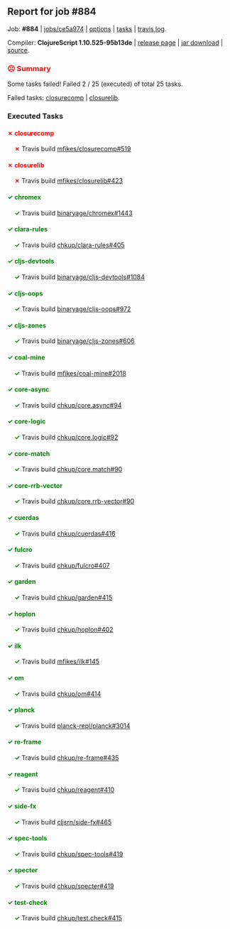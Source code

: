 ## Report for job #884

Job: **#884** | [jobs/ce5a974](https://github.com/cljs-oss/canary/commit/ce5a974cfb7f179cdbf3cdd06d0644a4cb106b46) | [options](options.edn) | [tasks](tasks.edn) | [travis log](https://travis-ci.org/cljs-oss/canary/builds/522923351).

Compiler: **ClojureScript 1.10.525-95b13de** | [release page](https://github.com/cljs-oss/canary/releases/tag/r1.10.525-95b13de) | [jar download](https://github.com/cljs-oss/canary/releases/download/r1.10.525-95b13de/clojurescript-1.10.525-95b13de.jar) | [source](https://github.com/clojure/clojurescript/commit/95b13de8300123c3c984b80410475d5acd92af6f).

### <b style='color:red'>☹ Summary</b>

Some tasks failed! Failed 2 / 25 (executed) of total 25 tasks.

Failed tasks: [closurecomp](#-closurecomp) | [closurelib](#-closurelib).

### Executed Tasks

#### <b style='color:red'>&#x2717; closurecomp</b>
&nbsp;&nbsp;&nbsp;&nbsp;<b style='color:red'>&#x2717;</b> Travis build [mfikes/closurecomp#519](https://travis-ci.org/mfikes/closurecomp/builds/522924180)<br>

#### <b style='color:red'>&#x2717; closurelib</b>
&nbsp;&nbsp;&nbsp;&nbsp;<b style='color:red'>&#x2717;</b> Travis build [mfikes/closurelib#423](https://travis-ci.org/mfikes/closurelib/builds/522924184)<br>

#### <b style='color:green'>&#x2713; chromex</b>
&nbsp;&nbsp;&nbsp;&nbsp;<b style='color:green'>&#x2713;</b> Travis build [binaryage/chromex#1443](https://travis-ci.org/binaryage/chromex/builds/522924161)<br>

#### <b style='color:green'>&#x2713; clara-rules</b>
&nbsp;&nbsp;&nbsp;&nbsp;<b style='color:green'>&#x2713;</b> Travis build [chkup/clara-rules#405](https://travis-ci.org/chkup/clara-rules/builds/522924168)<br>

#### <b style='color:green'>&#x2713; cljs-devtools</b>
&nbsp;&nbsp;&nbsp;&nbsp;<b style='color:green'>&#x2713;</b> Travis build [binaryage/cljs-devtools#1084](https://travis-ci.org/binaryage/cljs-devtools/builds/522924170)<br>

#### <b style='color:green'>&#x2713; cljs-oops</b>
&nbsp;&nbsp;&nbsp;&nbsp;<b style='color:green'>&#x2713;</b> Travis build [binaryage/cljs-oops#972](https://travis-ci.org/binaryage/cljs-oops/builds/522924172)<br>

#### <b style='color:green'>&#x2713; cljs-zones</b>
&nbsp;&nbsp;&nbsp;&nbsp;<b style='color:green'>&#x2713;</b> Travis build [binaryage/cljs-zones#606](https://travis-ci.org/binaryage/cljs-zones/builds/522924174)<br>

#### <b style='color:green'>&#x2713; coal-mine</b>
&nbsp;&nbsp;&nbsp;&nbsp;<b style='color:green'>&#x2713;</b> Travis build [mfikes/coal-mine#2018](https://travis-ci.org/mfikes/coal-mine/builds/522924188)<br>

#### <b style='color:green'>&#x2713; core-async</b>
&nbsp;&nbsp;&nbsp;&nbsp;<b style='color:green'>&#x2713;</b> Travis build [chkup/core.async#94](https://travis-ci.org/chkup/core.async/builds/522924194)<br>

#### <b style='color:green'>&#x2713; core-logic</b>
&nbsp;&nbsp;&nbsp;&nbsp;<b style='color:green'>&#x2713;</b> Travis build [chkup/core.logic#92](https://travis-ci.org/chkup/core.logic/builds/522924196)<br>

#### <b style='color:green'>&#x2713; core-match</b>
&nbsp;&nbsp;&nbsp;&nbsp;<b style='color:green'>&#x2713;</b> Travis build [chkup/core.match#90](https://travis-ci.org/chkup/core.match/builds/522924198)<br>

#### <b style='color:green'>&#x2713; core-rrb-vector</b>
&nbsp;&nbsp;&nbsp;&nbsp;<b style='color:green'>&#x2713;</b> Travis build [chkup/core.rrb-vector#90](https://travis-ci.org/chkup/core.rrb-vector/builds/522924202)<br>

#### <b style='color:green'>&#x2713; cuerdas</b>
&nbsp;&nbsp;&nbsp;&nbsp;<b style='color:green'>&#x2713;</b> Travis build [chkup/cuerdas#416](https://travis-ci.org/chkup/cuerdas/builds/522924204)<br>

#### <b style='color:green'>&#x2713; fulcro</b>
&nbsp;&nbsp;&nbsp;&nbsp;<b style='color:green'>&#x2713;</b> Travis build [chkup/fulcro#407](https://travis-ci.org/chkup/fulcro/builds/522924214)<br>

#### <b style='color:green'>&#x2713; garden</b>
&nbsp;&nbsp;&nbsp;&nbsp;<b style='color:green'>&#x2713;</b> Travis build [chkup/garden#415](https://travis-ci.org/chkup/garden/builds/522924223)<br>

#### <b style='color:green'>&#x2713; hoplon</b>
&nbsp;&nbsp;&nbsp;&nbsp;<b style='color:green'>&#x2713;</b> Travis build [chkup/hoplon#402](https://travis-ci.org/chkup/hoplon/builds/522924212)<br>

#### <b style='color:green'>&#x2713; ilk</b>
&nbsp;&nbsp;&nbsp;&nbsp;<b style='color:green'>&#x2713;</b> Travis build [mfikes/ilk#145](https://travis-ci.org/mfikes/ilk/builds/522924253)<br>

#### <b style='color:green'>&#x2713; om</b>
&nbsp;&nbsp;&nbsp;&nbsp;<b style='color:green'>&#x2713;</b> Travis build [chkup/om#414](https://travis-ci.org/chkup/om/builds/522924268)<br>

#### <b style='color:green'>&#x2713; planck</b>
&nbsp;&nbsp;&nbsp;&nbsp;<b style='color:green'>&#x2713;</b> Travis build [planck-repl/planck#3014](https://travis-ci.org/planck-repl/planck/builds/522924295)<br>

#### <b style='color:green'>&#x2713; re-frame</b>
&nbsp;&nbsp;&nbsp;&nbsp;<b style='color:green'>&#x2713;</b> Travis build [chkup/re-frame#435](https://travis-ci.org/chkup/re-frame/builds/522924278)<br>

#### <b style='color:green'>&#x2713; reagent</b>
&nbsp;&nbsp;&nbsp;&nbsp;<b style='color:green'>&#x2713;</b> Travis build [chkup/reagent#410](https://travis-ci.org/chkup/reagent/builds/522924289)<br>

#### <b style='color:green'>&#x2713; side-fx</b>
&nbsp;&nbsp;&nbsp;&nbsp;<b style='color:green'>&#x2713;</b> Travis build [cljsrn/side-fx#465](https://travis-ci.org/cljsrn/side-fx/builds/522924274)<br>

#### <b style='color:green'>&#x2713; spec-tools</b>
&nbsp;&nbsp;&nbsp;&nbsp;<b style='color:green'>&#x2713;</b> Travis build [chkup/spec-tools#419](https://travis-ci.org/chkup/spec-tools/builds/522924280)<br>

#### <b style='color:green'>&#x2713; specter</b>
&nbsp;&nbsp;&nbsp;&nbsp;<b style='color:green'>&#x2713;</b> Travis build [chkup/specter#419](https://travis-ci.org/chkup/specter/builds/522924227)<br>

#### <b style='color:green'>&#x2713; test-check</b>
&nbsp;&nbsp;&nbsp;&nbsp;<b style='color:green'>&#x2713;</b> Travis build [chkup/test.check#415](https://travis-ci.org/chkup/test.check/builds/522924301)<br>